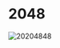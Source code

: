 # 2048

![20204848](https://user-images.githubusercontent.com/22883222/169151821-e9a63cd0-09b6-4b6f-808f-4f5f42fc02a4.png)
